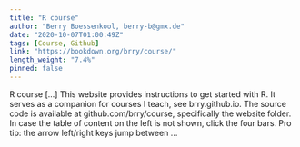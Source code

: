 ```yaml
---
title: "R course"
author: "Berry Boessenkool, berry-b@gmx.de"
date: "2020-10-07T01:00:49Z"
tags: [Course, Github]
link: "https://bookdown.org/brry/course/"
length_weight: "7.4%"
pinned: false
---
```


R course [...] This website provides instructions to get started with R. It serves as a companion for courses I teach, see brry.github.io. The source code is available at github.com/brry/course, specifically the website folder. In case the table of content on the left is not shown, click the four bars. Pro tip: the arrow left/right keys jump between ...
